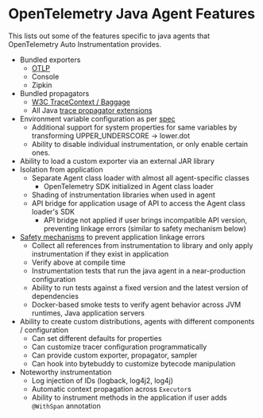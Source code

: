 # OpenTelemetry Java Agent Features

This lists out some of the features specific to java agents that OpenTelemetry Auto Instrumentation
provides.

- Bundled exporters
  - [OTLP](https://opentelemetry.io/docs/specs/otlp/)
  - Console
  - Zipkin
- Bundled propagators
  - [W3C TraceContext / Baggage](https://www.w3.org/TR/trace-context/)
  - All Java [trace propagator extensions](https://github.com/open-telemetry/opentelemetry-java/tree/main/extensions/trace-propagators)
- Environment variable configuration as per [spec](https://github.com/open-telemetry/opentelemetry-specification/blob/main/specification/configuration/sdk-environment-variables.md)
  - Additional support for system properties for same variables by transforming UPPER_UNDERSCORE -> lower.dot
  - Ability to disable individual instrumentation, or only enable certain ones.
- Ability to load a custom exporter via an external JAR library
- Isolation from application
  - Separate Agent class loader with almost all agent-specific classes
    - OpenTelemetry SDK initialized in Agent class loader
  - Shading of instrumentation libraries when used in agent
  - API bridge for application usage of API to access the Agent class loader's SDK
    - API bridge not applied if user brings incompatible API version, preventing linkage errors (similar to safety mechanism below)
- [Safety mechanisms](./safety-mechanisms.md) to prevent application linkage errors
  - Collect all references from instrumentation to library and only apply instrumentation if they exist in application
  - Verify above at compile time
  - Instrumentation tests that run the java agent in a near-production configuration
  - Ability to run tests against a fixed version and the latest version of dependencies
  - Docker-based smoke tests to verify agent behavior across JVM runtimes, Java application servers
- Ability to create custom distributions, agents with different components / configuration
  - Can set different defaults for properties
  - Can customize tracer configuration programmatically
  - Can provide custom exporter, propagator, sampler
  - Can hook into bytebuddy to customize bytecode manipulation
- Noteworthy instrumentation
  - Log injection of IDs (logback, log4j2, log4j)
  - Automatic context propagation across `Executor`s
  - Ability to instrument methods in the application if user adds `@WithSpan` annotation
